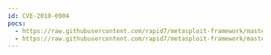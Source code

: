 ```yaml
---
id: CVE-2010-0904
pocs:
  - https://raw.githubusercontent.com/rapid7/metasploit-framework/master/modules/auxiliary/admin/oracle/osb_execqr3.rb
  - https://raw.githubusercontent.com/rapid7/metasploit-framework/master/modules/exploits/windows/http/osb_uname_jlist.rb
---
```

